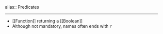 alias:: Predicates

- ---
- [[Function]] returning a [[Boolean]]
- Although not mandatory, names often ends with `?`